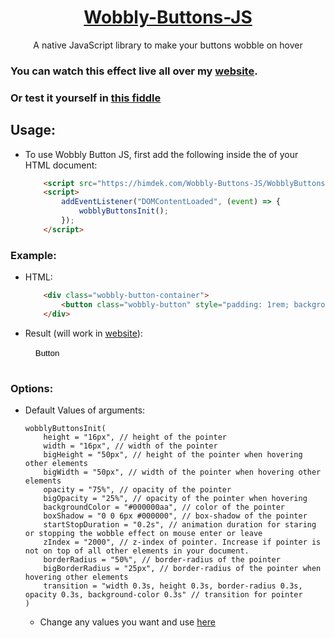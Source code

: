<p align="center">
 <a href="https://himdek.com/Wobbly-Buttons-JS"><h1 align="center"><span id="repo-name">Wobbly-Buttons-JS</span></h1></a>
 <p id="repo-subtitle" align="center">A native JavaScript library to make your buttons wobble on hover</p>
</p>

<h3 id="repo-desc">
    You can watch this effect live all over my <a href="https://himdek.com/Wobbly-Buttons-JS">website</a>.
</h3>
<h3>Or test it yourself in <a href="https://jsfiddle.net/HimDek/98abx10z/">this fiddle</a></h3>

## Usage:

* To use <span id="repo-title">Wobbly Button JS</span>, first add the following inside the <body> of your HTML document:
    ``` HTML
        <script src="https://himdek.com/Wobbly-Buttons-JS/WobblyButtons.js"></script>
        <script>
            addEventListener("DOMContentLoaded", (event) => {
                wobblyButtonsInit();
            });
        </script>
    ```

### Example:
* HTML:
    ``` HTML
        <div class="wobbly-button-container">
            <button class="wobbly-button" style="padding: 1rem; background-color: #00000000; border: none;">Button</button>
        </div>
    ```
* Result <span class="d-none">(will work in <a href="https://himdek.com/Wobbly-Buttons-JS">website</a>)</span>:
        <div class="wobbly-button-container" style="width: fit-content">
            <button class="wobbly-button" style="padding: 1rem; background-color: #00000000; border: none;">Button</button>
        </div>

### Options:
* Default Values of arguments:
    ``` JS
    wobblyButtonsInit(
        height = "16px", // height of the pointer
        width = "16px", // width of the pointer
        bigHeight = "50px", // height of the pointer when hovering other elements
        bigWidth = "50px", // width of the pointer when hovering other elements
        opacity = "75%", // opacity of the pointer
        bigOpacity = "25%", // opacity of the pointer when hovering
        backgroundColor = "#000000aa", // color of the pointer
        boxShadow = "0 0 6px #000000", // box-shadow of the pointer
        startStopDuration = "0.2s", // animation duration for staring or stopping the wobble effect on mouse enter or leave 
        zIndex = "2000", // z-index of pointer. Increase if pointer is not on top of all other elements in your document.
        borderRadius = "50%", // border-radius of the pointer
        bigBorderRadius = "25px", // border-radius of the pointer when hovering other elements
        transition = "width 0.3s, height 0.3s, border-radius 0.3s, opacity 0.3s, background-color 0.3s" // transition for pointer
    )
    ```
    * Change any values you want and use <a href="#usage">here</a>
